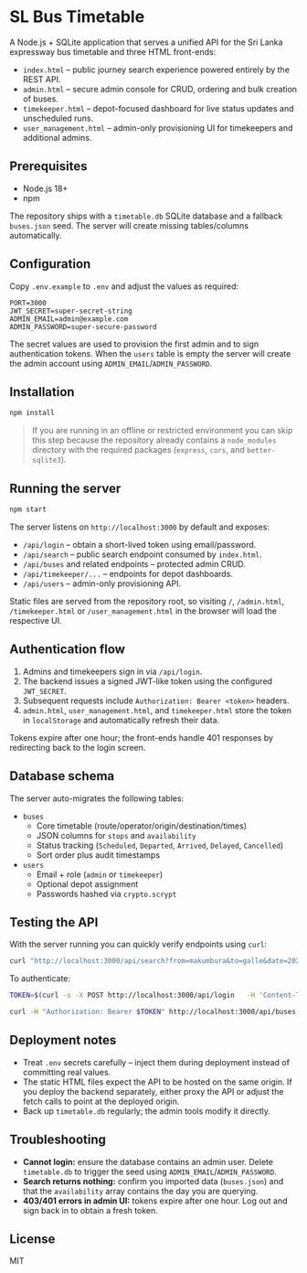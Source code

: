 # SL Bus Timetable

A Node.js + SQLite application that serves a unified API for the Sri Lanka expressway bus timetable and three HTML front-ends:

* `index.html` – public journey search experience powered entirely by the REST API.
* `admin.html` – secure admin console for CRUD, ordering and bulk creation of buses.
* `timekeeper.html` – depot-focused dashboard for live status updates and unscheduled runs.
* `user_management.html` – admin-only provisioning UI for timekeepers and additional admins.

## Prerequisites

* Node.js 18+
* npm

The repository ships with a `timetable.db` SQLite database and a fallback `buses.json` seed. The server will create missing tables/columns automatically.

## Configuration

Copy `.env.example` to `.env` and adjust the values as required:

```env
PORT=3000
JWT_SECRET=super-secret-string
ADMIN_EMAIL=admin@example.com
ADMIN_PASSWORD=super-secure-password
```

The secret values are used to provision the first admin and to sign authentication tokens. When the `users` table is empty the server will create the admin account using `ADMIN_EMAIL`/`ADMIN_PASSWORD`.

## Installation

```bash
npm install
```

> If you are running in an offline or restricted environment you can skip this step because the repository already contains a `node_modules` directory with the required packages (`express`, `cors`, and `better-sqlite3`).

## Running the server

```bash
npm start
```

The server listens on `http://localhost:3000` by default and exposes:

* `/api/login` – obtain a short-lived token using email/password.
* `/api/search` – public search endpoint consumed by `index.html`.
* `/api/buses` and related endpoints – protected admin CRUD.
* `/api/timekeeper/...` – endpoints for depot dashboards.
* `/api/users` – admin-only provisioning API.

Static files are served from the repository root, so visiting `/`, `/admin.html`, `/timekeeper.html` or `/user_management.html` in the browser will load the respective UI.

## Authentication flow

1. Admins and timekeepers sign in via `/api/login`.
2. The backend issues a signed JWT-like token using the configured `JWT_SECRET`.
3. Subsequent requests include `Authorization: Bearer <token>` headers.
4. `admin.html`, `user_management.html`, and `timekeeper.html` store the token in `localStorage` and automatically refresh their data.

Tokens expire after one hour; the front-ends handle 401 responses by redirecting back to the login screen.

## Database schema

The server auto-migrates the following tables:

* `buses`
  * Core timetable (route/operator/origin/destination/times)
  * JSON columns for `stops` and `availability`
  * Status tracking (`Scheduled`, `Departed`, `Arrived`, `Delayed`, `Cancelled`)
  * Sort order plus audit timestamps
* `users`
  * Email + role (`admin` or `timekeeper`)
  * Optional depot assignment
  * Passwords hashed via `crypto.scrypt`

## Testing the API

With the server running you can quickly verify endpoints using `curl`:

```bash
curl "http://localhost:3000/api/search?from=makumbura&to=galle&date=2024-10-01"
```

To authenticate:

```bash
TOKEN=$(curl -s -X POST http://localhost:3000/api/login   -H 'Content-Type: application/json'   -d '{"email":"admin@example.com","password":"super-secure-password"}' | jq -r '.token')

curl -H "Authorization: Bearer $TOKEN" http://localhost:3000/api/buses
```

## Deployment notes

* Treat `.env` secrets carefully – inject them during deployment instead of committing real values.
* The static HTML files expect the API to be hosted on the same origin. If you deploy the backend separately, either proxy the API or adjust the fetch calls to point at the deployed origin.
* Back up `timetable.db` regularly; the admin tools modify it directly.

## Troubleshooting

* **Cannot login:** ensure the database contains an admin user. Delete `timetable.db` to trigger the seed using `ADMIN_EMAIL`/`ADMIN_PASSWORD`.
* **Search returns nothing:** confirm you imported data (`buses.json`) and that the `availability` array contains the day you are querying.
* **403/401 errors in admin UI:** tokens expire after one hour. Log out and sign back in to obtain a fresh token.

## License

MIT
